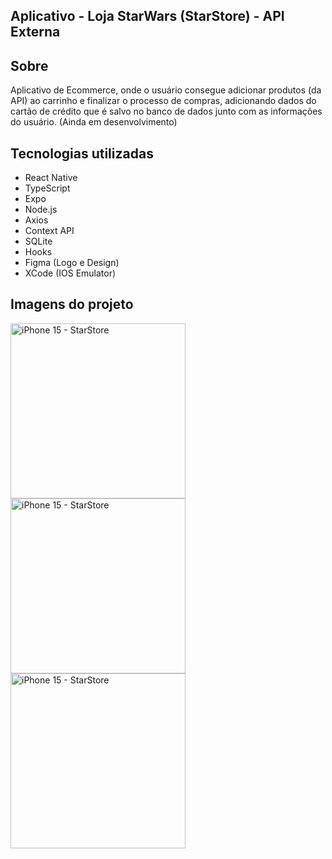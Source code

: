 ## Aplicativo - Loja StarWars (StarStore) - API Externa

## Sobre
Aplicativo de Ecommerce, onde o usuário consegue adicionar produtos (da API) ao carrinho e finalizar o processo de compras, adicionando dados do cartão de crédito que é salvo no banco de dados junto com as informações do usuário. (Ainda em desenvolvimento)

## Tecnologias utilizadas 
- React Native
- TypeScript
- Expo
- Node.js
- Axios
- Context API
- SQLite
- Hooks
- Figma (Logo e Design)
- XCode (IOS Emulator)

## Imagens do projeto
<img width="280" alt="iPhone 15 - StarStore" src="https://github.com/user-attachments/assets/ffdd7f48-81c8-4b3c-8358-9a31b0e4e5b3">
<img width="280" alt="iPhone 15 - StarStore" src="https://github.com/user-attachments/assets/80fcd1d8-4b2f-4c42-9938-2523c127665a">
<img width="280" alt="iPhone 15 - StarStore" src="https://github.com/user-attachments/assets/c05f1584-f008-4616-a8ab-d687ad7ad8e3">





